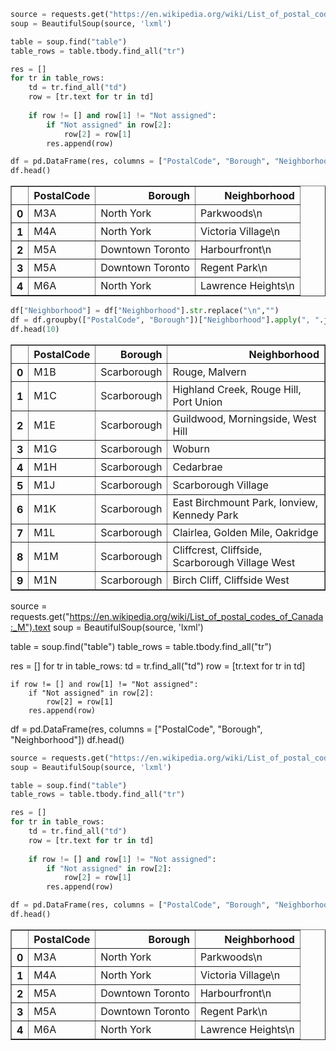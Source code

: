 

```python
source = requests.get("https://en.wikipedia.org/wiki/List_of_postal_codes_of_Canada:_M").text
soup = BeautifulSoup(source, 'lxml')

table = soup.find("table")
table_rows = table.tbody.find_all("tr")

res = []
for tr in table_rows:
    td = tr.find_all("td")
    row = [tr.text for tr in td]
    
    if row != [] and row[1] != "Not assigned":
        if "Not assigned" in row[2]: 
            row[2] = row[1]
        res.append(row)

df = pd.DataFrame(res, columns = ["PostalCode", "Borough", "Neighborhood"])
df.head()
```




<div>
<style scoped>
    .dataframe tbody tr th:only-of-type {
        vertical-align: middle;
    }

    .dataframe tbody tr th {
        vertical-align: top;
    }

    .dataframe thead th {
        text-align: right;
    }
</style>
<table border="1" class="dataframe">
  <thead>
    <tr style="text-align: right;">
      <th></th>
      <th>PostalCode</th>
      <th>Borough</th>
      <th>Neighborhood</th>
    </tr>
  </thead>
  <tbody>
    <tr>
      <th>0</th>
      <td>M3A</td>
      <td>North York</td>
      <td>Parkwoods\n</td>
    </tr>
    <tr>
      <th>1</th>
      <td>M4A</td>
      <td>North York</td>
      <td>Victoria Village\n</td>
    </tr>
    <tr>
      <th>2</th>
      <td>M5A</td>
      <td>Downtown Toronto</td>
      <td>Harbourfront\n</td>
    </tr>
    <tr>
      <th>3</th>
      <td>M5A</td>
      <td>Downtown Toronto</td>
      <td>Regent Park\n</td>
    </tr>
    <tr>
      <th>4</th>
      <td>M6A</td>
      <td>North York</td>
      <td>Lawrence Heights\n</td>
    </tr>
  </tbody>
</table>
</div>




```python
df["Neighborhood"] = df["Neighborhood"].str.replace("\n","")
df = df.groupby(["PostalCode", "Borough"])["Neighborhood"].apply(", ".join).reset_index()
df.head(10)
```




<div>
<style scoped>
    .dataframe tbody tr th:only-of-type {
        vertical-align: middle;
    }

    .dataframe tbody tr th {
        vertical-align: top;
    }

    .dataframe thead th {
        text-align: right;
    }
</style>
<table border="1" class="dataframe">
  <thead>
    <tr style="text-align: right;">
      <th></th>
      <th>PostalCode</th>
      <th>Borough</th>
      <th>Neighborhood</th>
    </tr>
  </thead>
  <tbody>
    <tr>
      <th>0</th>
      <td>M1B</td>
      <td>Scarborough</td>
      <td>Rouge, Malvern</td>
    </tr>
    <tr>
      <th>1</th>
      <td>M1C</td>
      <td>Scarborough</td>
      <td>Highland Creek, Rouge Hill, Port Union</td>
    </tr>
    <tr>
      <th>2</th>
      <td>M1E</td>
      <td>Scarborough</td>
      <td>Guildwood, Morningside, West Hill</td>
    </tr>
    <tr>
      <th>3</th>
      <td>M1G</td>
      <td>Scarborough</td>
      <td>Woburn</td>
    </tr>
    <tr>
      <th>4</th>
      <td>M1H</td>
      <td>Scarborough</td>
      <td>Cedarbrae</td>
    </tr>
    <tr>
      <th>5</th>
      <td>M1J</td>
      <td>Scarborough</td>
      <td>Scarborough Village</td>
    </tr>
    <tr>
      <th>6</th>
      <td>M1K</td>
      <td>Scarborough</td>
      <td>East Birchmount Park, Ionview, Kennedy Park</td>
    </tr>
    <tr>
      <th>7</th>
      <td>M1L</td>
      <td>Scarborough</td>
      <td>Clairlea, Golden Mile, Oakridge</td>
    </tr>
    <tr>
      <th>8</th>
      <td>M1M</td>
      <td>Scarborough</td>
      <td>Cliffcrest, Cliffside, Scarborough Village West</td>
    </tr>
    <tr>
      <th>9</th>
      <td>M1N</td>
      <td>Scarborough</td>
      <td>Birch Cliff, Cliffside West</td>
    </tr>
  </tbody>
</table>
</div>



source = requests.get("https://en.wikipedia.org/wiki/List_of_postal_codes_of_Canada:_M").text
soup = BeautifulSoup(source, 'lxml')

table = soup.find("table")
table_rows = table.tbody.find_all("tr")

res = []
for tr in table_rows:
    td = tr.find_all("td")
    row = [tr.text for tr in td]
    
    if row != [] and row[1] != "Not assigned":
        if "Not assigned" in row[2]: 
            row[2] = row[1]
        res.append(row)

df = pd.DataFrame(res, columns = ["PostalCode", "Borough", "Neighborhood"])
df.head()


```python
source = requests.get("https://en.wikipedia.org/wiki/List_of_postal_codes_of_Canada:_M").text
soup = BeautifulSoup(source, 'lxml')

table = soup.find("table")
table_rows = table.tbody.find_all("tr")

res = []
for tr in table_rows:
    td = tr.find_all("td")
    row = [tr.text for tr in td]
    
    if row != [] and row[1] != "Not assigned":
        if "Not assigned" in row[2]: 
            row[2] = row[1]
        res.append(row)

df = pd.DataFrame(res, columns = ["PostalCode", "Borough", "Neighborhood"])
df.head()
```




<div>
<style scoped>
    .dataframe tbody tr th:only-of-type {
        vertical-align: middle;
    }

    .dataframe tbody tr th {
        vertical-align: top;
    }

    .dataframe thead th {
        text-align: right;
    }
</style>
<table border="1" class="dataframe">
  <thead>
    <tr style="text-align: right;">
      <th></th>
      <th>PostalCode</th>
      <th>Borough</th>
      <th>Neighborhood</th>
    </tr>
  </thead>
  <tbody>
    <tr>
      <th>0</th>
      <td>M3A</td>
      <td>North York</td>
      <td>Parkwoods\n</td>
    </tr>
    <tr>
      <th>1</th>
      <td>M4A</td>
      <td>North York</td>
      <td>Victoria Village\n</td>
    </tr>
    <tr>
      <th>2</th>
      <td>M5A</td>
      <td>Downtown Toronto</td>
      <td>Harbourfront\n</td>
    </tr>
    <tr>
      <th>3</th>
      <td>M5A</td>
      <td>Downtown Toronto</td>
      <td>Regent Park\n</td>
    </tr>
    <tr>
      <th>4</th>
      <td>M6A</td>
      <td>North York</td>
      <td>Lawrence Heights\n</td>
    </tr>
  </tbody>
</table>
</div>




```python

```


```python

```


```python

```
